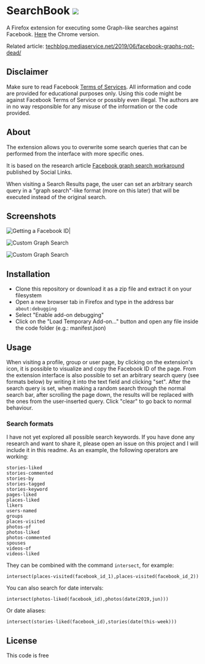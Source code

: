 # SearchBook ![](https://raw.githubusercontent.com/sowdust/searchbook/master/icon.png) 

A Firefox extension for executing some Graph-like searches against Facebook. [Here](https://github.com/sowdust/searchbook-chrome/) the Chrome version.

Related article: [techblog.mediaservice.net/2019/06/facebook-graphs-not-dead/](https://techblog.mediaservice.net/2019/06/facebook-graphs-not-dead/)

## Disclaimer

Make sure to read Facebook [Terms of Services](https://www.facebook.com/apps/site_scraping_tos_terms.php). 
All information and code are provided for educational purposes only. Using this code might be against Facebook Terms of Service or possibly even illegal. The authors are in no way responsible for any misuse of the information or the code provided.

## About

The extension allows you to overwrite some search queries that can be performed from the interface with more specific ones.

It is based on the research article [Facebook graph search workaround](https://mtg-bi.com/content/facebook-graph-search-workaround) published by Social Links.

When visiting a Search Results page, the user can set an arbitrary search query in a "graph search"-like format (more on this later) that will be executed instead of the original search.

## Screenshots

![Getting a Facebook ID|](https://raw.githubusercontent.com/sowdust/searchbook/master/screenshots/id.png)

![Custom Graph Search](https://raw.githubusercontent.com/sowdust/searchbook/master/screenshots/search.png)

![Custom Graph Search](https://raw.githubusercontent.com/sowdust/searchbook/master/screenshots/photos-date.png)

## Installation

* Clone this repository or  download it as a zip file and extract it on your filesystem
* Open a new browser tab in Firefox and type in the address bar `about:debugging`
* Select "Enable add-on debugging"
* Click on the "Load Temporary Add-on..." button and open any file inside the code folder (e.g.: manifest.json)

## Usage

When visiting a profile, group or user page, by clicking on the extension's icon, it is possible to visualize and copy the Facebook ID of the page.
From the extension interface is also possible to set an arbitrary search query (see formats below) by writing it into the text field and clicking "set".
After the search query is set, when making a random search through the normal search bar, after scrolling the page down, the results will be replaced with the ones from the user-inserted query. 
Click "clear" to go back to normal behaviour.

### Search formats

I have not yet explored all possible search keywords. If you have done any research and want to share it, please open an issue on this project and I will include it in this readme.
As an example, the following operators are working:

```
stories-liked
stories-commented
stories-by
stories-tagged
stories-keyword
pages-liked
places-liked
likers
users-named
groups
places-visited
photos-of
photos-liked
photos-commented
spouses
videos-of
videos-liked
```

They can be combined with the command `intersect`, for example:

```intersect(places-visited(facebook_id_1),places-visited(facebook_id_2))```

You can also search for date intervals:

```intersect(photos-liked(facebook_id),photos(date(2019,jun)))```

Or date aliases:

```intersect(stories-liked(facebook_id),stories(date(this-week)))```

## License

This code is free

